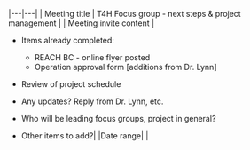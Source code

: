 

|---|---|
| Meeting title | T4H Focus group - next steps & project management |
| Meeting invite content | 

- Items already completed:
  - REACH BC - online flyer posted
  - Operation approval form [additions from Dr. Lynn]
  
- Review of project schedule
- Any updates? Reply from Dr. Lynn, etc.
- Who will be leading focus groups, project in general?
- Other items to add?|
|Date range| |
